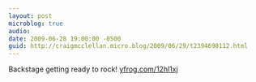 ```yaml
---
layout: post
microblog: true
audio: 
date: 2009-06-28 19:00:00 -0500
guid: http://craigmcclellan.micro.blog/2009/06/29/t2394698112.html
---
```

Backstage getting ready to rock! [yfrog.com/12hl1xj](http://yfrog.com/12hl1xj)
